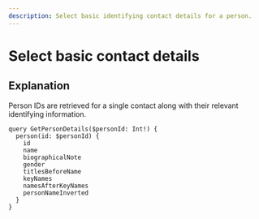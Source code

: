 ```yaml
---
description: Select basic identifying contact details for a person.
---
```


# Select basic contact details

## Explanation

Person IDs are retrieved for a single contact along with their relevant identifying information.

```
query GetPersonDetails($personId: Int!) {
  person(id: $personId) {
    id
    name
    biographicalNote
    gender
    titlesBeforeName
    keyNames
    namesAfterKeyNames
    personNameInverted
  }
}

```
